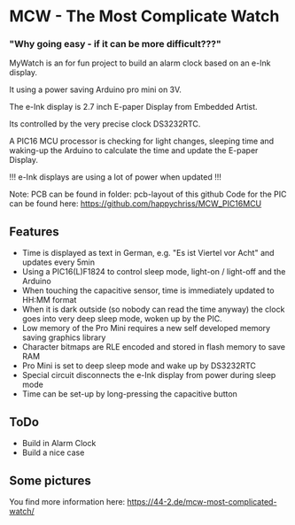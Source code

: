 # MCW - The Most Complicate Watch


### "Why going easy - if it can be more difficult???"

MyWatch is an for fun project to build an alarm clock based on an e-Ink display.

It using a power saving Arduino pro mini on 3V.

The e-Ink display is 2.7 inch E-paper Display from Embedded Artist.

Its controlled by the very precise clock DS3232RTC.

A PIC16 MCU processor is checking for light changes, sleeping time and waking-up the Arduino 
to calculate the time and update the E-paper Display.

!!! e-Ink displays are using a lot of power when updated !!!

Note:
PCB can be found in folder: pcb-layout of this github
Code for the PIC can be found here: https://github.com/happychriss/MCW_PIC16MCU

## Features
* Time is displayed as text in German, e.g. "Es ist Viertel vor Acht" and updates every 5min
* Using a PIC16(L)F1824 to control sleep mode, light-on / light-off and the Arduino
* When touching the capacitive sensor, time is immediately updated to HH:MM format
* When it is dark outside (so nobody can read the time anyway) the clock goes into very deep sleep mode, woken up 
  by the PIC. 
* Low memory of the Pro Mini requires a new self developed memory saving graphics library
* Character bitmaps are RLE encoded and stored in flash memory to save RAM
* Pro Mini is set to deep sleep mode and wake up by DS3232RTC
* Special circuit disconnects the e-Ink display from power during sleep mode
* Time can be set-up by long-pressing the capacitive button

## ToDo
* Build in Alarm Clock
* Build a nice case

## Some pictures
You find more information here:
https://44-2.de/mcw-most-complicated-watch/